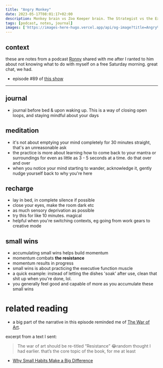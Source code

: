 ```yaml
---
title: "Angry Monkey"
date: 2023-05-17T08:01:17+02:00
description: Monkey brain vs Zoo Keeper brain. The Strategist vs the Executor
tags: [podcast, notes, journal]
images: ['https://images-here-hugo.vercel.app/api/og-image?title=Angry%20Monkey']
---
```


## context
these are notes from a podcast [Ronny](https://ronnypries.de/) shared with me after I ranted to him about not knowing what to do with myself on a free Saturday morning. great chat, we had.

- episode #89 of [this show](https://www.ubkhappyfuntimehour.com)

---

## journal
- journal before bed & upon waking up. 
This is a way of closing open loops, and staying mindful about your days

## meditation
- it's not about emptying your mind completely for 30 minutes straight, that's an unreasonable ask
- the practice is more about learning how to come back to your mantra or surroundings for even as little as 3 - 5 seconds at a time. do that over and over
- when you notice your mind starting to wander, acknowledge it, gently nudge yourself back to why you're here

## recharge
- lay in bed, in complete silence if possible
- close your eyes, make the room dark etc
- as much sensory deprivation as possible
- try this for like 10 minutes. magical
- helpful when you're switching contexts, eg going from work gears to creative mode

## small wins
- accumulating small wins helps build momentum
- momentum combats **the resistance**
- momentum results in progress
- small wins is about practicing the executive function muscle
- a quick example: instead of letting the dishes 'soak' after use, clean that shit up when you're done, lol.
- you generally feel good and capable of more as you accumulate these small wins

# related reading
- a big part of the narrative in this episode reminded me of [The War of Art](https://stevenpressfield.com/books/the-war-of-art/).

excerpt from a text I sent:
> The war of art should be re-titled “Resistance” 😂random thought I had earlier. that’s the core topic of the book, for me at least

- [Why Small Habits Make a Big Difference](https://fs.blog/habits-james-clear/)